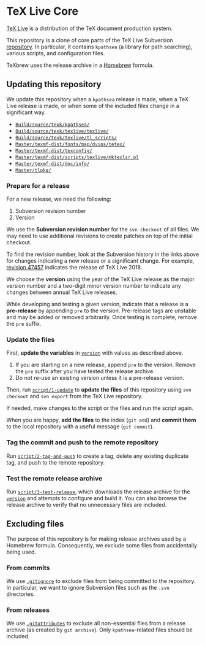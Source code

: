 # TeX Live Core

[TeX Live] is a distribution of the TeX document production system.

[TeX Live]: https://www.tug.org/texlive/

This repository is a clone of core parts of the TeX Live Subversion
[repository]. In particular, it contains `kpathsea` (a library for path
searching), various scripts, and configuration files.

TeXbrew uses the release archive in a [Homebrew] formula.

[repository]: https://www.tug.org/texlive/svn/
[Homebrew]: https://brew.sh/

## Updating this repository

We update this repository when a `kpathsea` release is made, when a TeX Live
release is made, or when some of the included files change in a significant way.

* [`Build/source/texk/kpathsea/`](https://www.tug.org/svn/texlive/trunk/Build/source/texk/kpathsea/?sortby=date&view=log)
* [`Build/source/texk/texlive/texlive/`](https://www.tug.org/svn/texlive/trunk/Build/source/texk/texlive/?sortby=date&view=log)
* [`Build/source/texk/texlive/tl_scripts/`](https://www.tug.org/svn/texlive/trunk/Build/source/texk/texlive/tl_scripts/?sortby=date&view=log)
* [`Master/texmf-dist/fonts/map/dvips/tetex/`](https://www.tug.org/svn/texlive/trunk/Master/texmf-dist/fonts/map/dvips/tetex/?sortby=date&view=log)
* [`Master/texmf-dist/texconfig/`](https://www.tug.org/svn/texlive/trunk/Master/texmf-dist/texconfig/?sortby=date&view=log)
* [`Master/texmf-dist/scripts/texlive/mktexlsr.pl`](https://www.tug.org/svn/texlive/trunk/Master/texmf-dist/scripts/texlive/mktexlsr.pl?sortby=date&view=log)
* [`Master/texmf-dist/doc/info/`](https://www.tug.org/svn/texlive/trunk/Master/texmf-dist/doc/info/?sortby=date&view=log)
* [`Master/tlpkg/`](https://www.tug.org/svn/texlive/trunk/Master/tlpkg/?sortby=date&view=log)

### Prepare for a release

For a new release, we need the following:

1. Subversion revision number
2. Version

We use the **Subversion revision number** for the `svn checkout` of all files.
We may need to use additional revisions to create patches on top of the initial
checkout.

To find the revision number, look at the Subversion history in the links above
for changes indicating a new release or a significant change. For example,
[revision 47457] indicates the release of TeX Live 2018.

[revision 47457]: https://tug.org/svn/texlive?view=revision&revision=47457

We choose the **version** using the year of the TeX Live release as the major
version number and a two-digit minor version number to indicate any changes
between annual TeX Live releases.

While developing and testing a given version, indicate that a release is a
**pre-release** by appending `pre` to the version. Pre-release tags are unstable
and may be added or removed arbitrarily. Once testing is complete, remove the
`pre` suffix.

### Update the files

First, **update the variables** in [`version`](./version) with values as
described above.

1. If you are starting on a new release, append `pre` to the version. Remove the
   `pre` suffix after you have tested the release archive.
2. Do not re-use an existing version unless it is a pre-release version.

Then, run [`script/1-update`](./script/1-update) to **update the files** of this
repository using `svn checkout` and `svn export` from the TeX Live repository.

If needed, make changes to the script or the files and run the script again.

When you are happy, **add the files** to the index (`git add`) and **commit
them** to the local repository with a useful message (`git commit`).

### Tag the commit and push to the remote repository

Run [`script/2-tag-and-push`](./script/2-tag-and-push) to create a tag, delete
any existing duplicate tag, and push to the remote repository.

### Test the remote release archive

Run [`script/3-test-release`](./script/3-test-release), which downloads the
release archive for the [`version`](./version) and attempts to configure and
build it. You can also browse the release archive to verify that no unnecessary
files are included.

## Excluding files

The purpose of this repository is for making release archives used by a Homebrew
formula. Consequently, we exclude some files from accidentally being used.

### From commits

We use [`.gitignore`](./.gitignore) to exclude files from being committed to the
repository. In particular, we want to ignore Subversion files such as the `.svn`
directories.

### From releases

We use [`.gitattributes`](./.gitattributes) to exclude all non-essential files
from a release archive (as created by `git archive`). Only `kpathsea`-related
files should be included.
